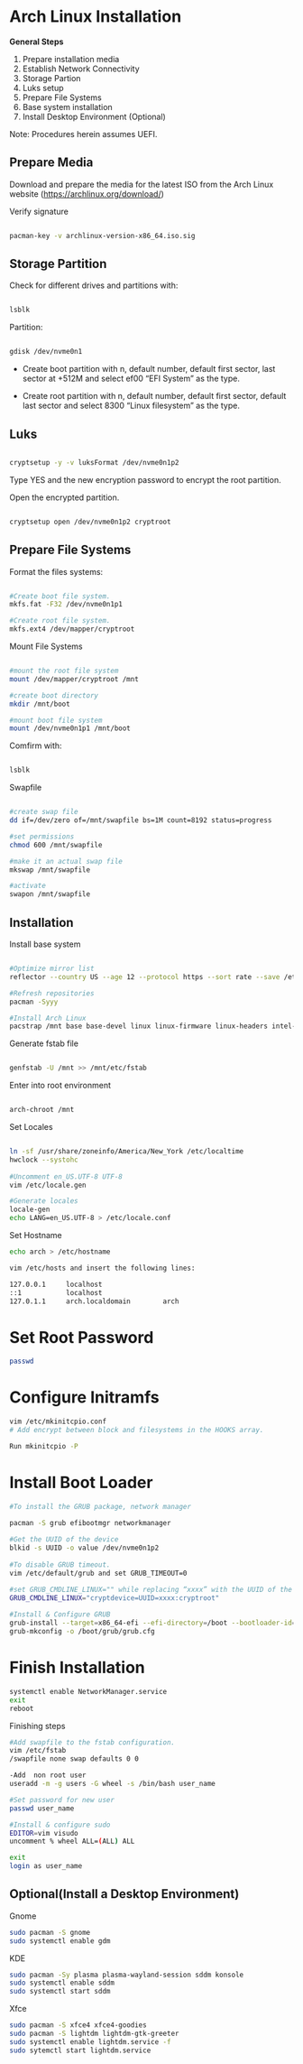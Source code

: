 # Arch Linux Installation

**General Steps**

1. Prepare installation media
2. Establish Network Connectivity
3. Storage Partion
4. Luks setup
5. Prepare File Systems
5. Base system installation
6. Install Desktop Environment (Optional)

Note: Procedures herein assumes UEFI.

## Prepare Media 

Download and prepare the media for the latest ISO from the Arch Linux website (https://archlinux.org/download/)

Verify signature

```bash

pacman-key -v archlinux-version-x86_64.iso.sig

```

## Storage Partition

Check for different drives and partitions with:

```bash

lsblk

```

Partition:

```bash

gdisk /dev/nvme0n1

```

* Create boot partition with n, default number, default first sector, last sector at +512M and select ef00 “EFI System” as the type.

* Create root partition with n, default number, default first sector, default last sector and select 8300 “Linux filesystem” as the type.

## Luks

```bash

cryptsetup -y -v luksFormat /dev/nvme0n1p2

```
Type YES and the new encryption password to encrypt the root partition.

Open the encrypted partition.

```bash

cryptsetup open /dev/nvme0n1p2 cryptroot

```

## Prepare File Systems

Format the files systems:

```bash

#Create boot file system.
mkfs.fat -F32 /dev/nvme0n1p1

#Create root file system.
mkfs.ext4 /dev/mapper/cryptroot

```

Mount File Systems

```bash

#mount the root file system
mount /dev/mapper/cryptroot /mnt

#create boot directory
mkdir /mnt/boot

#mount boot file system
mount /dev/nvme0n1p1 /mnt/boot
```
Comfirm with:

```bash 

lsblk

```

Swapfile

```bash

#create swap file
dd if=/dev/zero of=/mnt/swapfile bs=1M count=8192 status=progress

#set permissions
chmod 600 /mnt/swapfile

#make it an actual swap file
mkswap /mnt/swapfile

#activate
swapon /mnt/swapfile

```

## Installation

Install base system

```bash

#Optimize mirror list
reflector --country US --age 12 --protocol https --sort rate --save /etc/pacman.d/mirrorlist

#Refresh repositories
pacman -Syyy

#Install Arch Linux
pacstrap /mnt base base-devel linux linux-firmware linux-headers intel-ucode mkinitcpio lvm2 vim  
```

Generate fstab file

```bash

genfstab -U /mnt >> /mnt/etc/fstab

```

Enter into root environment

```bash

arch-chroot /mnt

```

Set Locales

```bash

ln -sf /usr/share/zoneinfo/America/New_York /etc/localtime
hwclock --systohc
 
#Uncomment en_US.UTF-8 UTF-8
vim /etc/locale.gen

#Generate locales
locale-gen
echo LANG=en_US.UTF-8 > /etc/locale.conf

```

Set Hostname

```bash
echo arch > /etc/hostname

vim /etc/hosts and insert the following lines:

127.0.0.1     localhost
::1           localhost
127.0.1.1     arch.localdomain        arch

```

# Set Root Password

```bash
passwd
```

# Configure Initramfs

```bash
vim /etc/mkinitcpio.conf 
# Add encrypt between block and filesystems in the HOOKS array.

Run mkinitcpio -P
```

# Install Boot Loader

```bash
#To install the GRUB package, network manager

pacman -S grub efibootmgr networkmanager 
 
#Get the UUID of the device
blkid -s UUID -o value /dev/nvme0n1p2
 
#To disable GRUB timeout.  
vim /etc/default/grub and set GRUB_TIMEOUT=0

#set GRUB_CMDLINE_LINUX="" while replacing “xxxx” with the UUID of the nvme0n1p2 device to tell GRUB about our encrypted file system
GRUB_CMDLINE_LINUX="cryptdevice=UUID=xxxx:cryptroot"
 
#Install & Configure GRUB
grub-install --target=x86_64-efi --efi-directory=/boot --bootloader-id=GRUB
grub-mkconfig -o /boot/grub/grub.cfg
```
# Finish Installation

```bash
systemctl enable NetworkManager.service
exit
reboot
```
Finishing steps

```bash
#Add swapfile to the fstab configuration. 
vim /etc/fstab
/swapfile none swap defaults 0 0 

-Add  non root user
useradd -m -g users -G wheel -s /bin/bash user_name

#Set password for new user
passwd user_name

#Install & configure sudo 
EDITOR=vim visudo
uncomment % wheel ALL=(ALL) ALL

exit
login as user_name
```

## Optional(Install a Desktop Environment)

Gnome
```bash
sudo pacman -S gnome
sudo systemctl enable gdm
```

KDE
```bash
sudo pacman -Sy plasma plasma-wayland-session sddm konsole
sudo systemctl enable sddm
sudo systemctl start sddm
```
Xfce
```bash
sudo pacman -S xfce4 xfce4-goodies
sudo pacman -S lightdm lightdm-gtk-greeter
sudo systemctl enable lightdm.service -f
sudo sytemctl start lightdm.service
```
